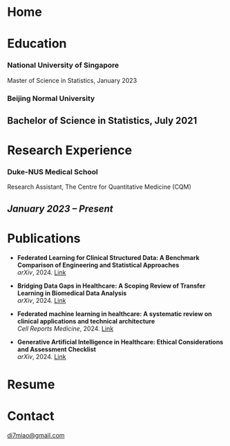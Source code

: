 # Home

# Education
### National University of Singapore
Master of Science in Statistics, January 2023
### Beijing Normal University
Bachelor of Science in Statistics, July 2021
---

# Research Experience
### Duke-NUS Medical School
Research Assistant, The Centre for Quantitative Medicine (CQM)

*January 2023 – Present*
---

# Publications

- **Federated Learning for Clinical Structured Data: A Benchmark Comparison of Engineering and Statistical Approaches**  
_arXiv_, 2024. [Link](https://arxiv.org/abs/2311.03417)

- **Bridging Data Gaps in Healthcare: A Scoping Review of Transfer Learning in Biomedical Data Analysis**  
_arXiv_, 2024. [Link](https://arxiv.org/abs/2407.11034)

- **Federated machine learning in healthcare: A systematic review on clinical applications and technical architecture**  
  _Cell Reports Medicine_, 2024. [Link](https://www.cell.com/cell-reports-medicine/fulltext/S2666-3791(24)00042-9)

- **Generative Artificial Intelligence in Healthcare: Ethical Considerations and Assessment Checklist**  
_arXiv_, 2024. [Link](https://arxiv.org/abs/2311.02107)


# Resume

# Contact

[di7miao@gmail.com](mailto:di7miao@gmail.com)

